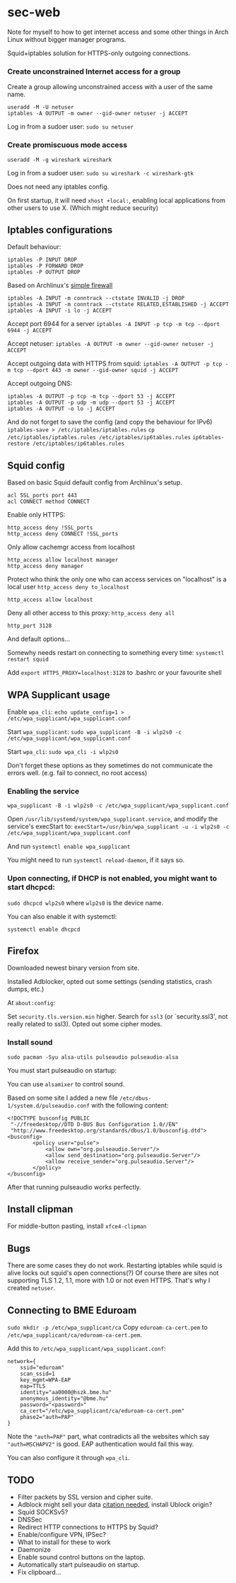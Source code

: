 # sec-web

Note for myself to how to get internet access and some other things in Arch Linux without bigger manager programs.

Squid+iptables solution for HTTPS-only outgoing connections.

### Create unconstrained Internet access for a group

Create a group allowing unconstrained access with a user of the same name.

```
useradd -M -U netuser
iptables -A OUTPUT -m owner --gid-owner netuser -j ACCEPT
```

Log in from a sudoer user: `sudo su netuser`

### Create promiscuous mode access

```
useradd -M -g wireshark wireshark
```

Log in from a sudoer user: `sudo su wireshark -c wireshark-gtk`

Does not need any iptables config.

On first startup, it will need `xhost +local:`, enabling local applications from other users to use X. (Which might reduce security)

## Iptables configurations

Default behaviour:

```
iptables -P INPUT DROP
iptables -P FORWARD DROP
iptables -P OUTPUT DROP
```

Based on Archlinux's [simple firewall](https://wiki.archlinux.org/index.php/Simple_stateful_firewall)

```
iptables -A INPUT -m conntrack --ctstate INVALID -j DROP
iptables -A INPUT -m conntrack --ctstate RELATED,ESTABLISHED -j ACCEPT
iptables -A INPUT -i lo -j ACCEPT
```

Accept port 6944 for a server
`iptables -A INPUT -p tcp -m tcp --dport 6944 -j ACCEPT`

Accept netuser:
`iptables -A OUTPUT -m owner --gid-owner netuser -j ACCEPT`

Accept outgoing data with HTTPS from squid:
`iptables -A OUTPUT -p tcp -m tcp --dport 443 -m owner --gid-owner squid -j ACCEPT`

Accept outgoing DNS:
```
iptables -A OUTPUT -p tcp -m tcp --dport 53 -j ACCEPT
iptables -A OUTPUT -p udp -m udp --dport 53 -j ACCEPT
iptables -A OUTPUT -o lo -j ACCEPT
```

And do not forget to save the config (and copy the behaviour for IPv6)
`iptables-save > /etc/iptables/iptables.rules`
`cp /etc/iptables/iptables.rules /etc/iptables/ip6tables.rules`
`ip6tables-restore /etc/iptables/ip6tables.rules`

## Squid config

Based on basic Squid default config from Archlinux's setup.

```
acl SSL_ports port 443
acl CONNECT method CONNECT
```

Enable only HTTPS:
```
http_access deny !SSL_ports
http_access deny CONNECT !SSL_ports
```

Only allow cachemgr access from localhost
```
http_access allow localhost manager
http_access deny manager
```

Protect who think the only one who can access services on "localhost" is a local user
`http_access deny to_localhost`

`http_access allow localhost`

Deny all other access to this proxy:
`http_access deny all`

`http_port 3128`

And default options...

Somewhy needs restart on connecting to something every time:
`systemctl restart squid`

Add `export HTTPS_PROXY=localhost:3128` to .bashrc or your favourite shell

## WPA Supplicant usage

Enable `wpa_cli`:
`echo update_config=1 > /etc/wpa_supplicant/wpa_supplicant.conf`

Start `wpa_supplicant`:
`sudo wpa_supplicant -B -i wlp2s0 -c /etc/wpa_supplicant/wpa_supplicant.conf`

Start `wpa_cli`:
`sudo wpa_cli -i wlp2s0`

Don't forget these options as they sometimes do not communicate the errors well. (e.g. fail to connect, no root access)


### Enabling the service

`wpa_supplicant -B -i wlp2s0 -c /etc/wpa_supplicant/wpa_supplicant.conf`

Open `/usr/lib/systemd/system/wpa_supplicant.service`, and modify the service's execStart to:
`execStart=/usr/bin/wpa_supplicant -u -i wlp2s0 -c /etc/wpa_supplicant/wpa_supplicant.conf`

And run `systemctl enable wpa_supplicant`

You might need to run `systemctl reload-daemon`, if it says so.

### Upon connecting, if DHCP is not enabled, you might want to start dhcpcd:

`sudo dhcpcd wlp2s0` where `wlp2s0` is the device name.

You can also enable it with systemctl:

`systemctl enable dhcpcd`

## Firefox

Downloaded newest binary version from site.

Installed Adblocker, opted out some settings (sending statistics, crash dumps, etc.)

At `about:config`:

Set `security.tls.version.min` higher.
Search for `ssl3` (or `security.ssl3', not really related to ssl3). Opted out some cipher modes.

### Install sound

`sudo pacman -Syu alsa-utils pulseaudio pulseaudio-alsa`

You must start pulseaudio on startup:

You can use `alsamixer` to control sound.

Based on some site I added a new file `/etc/dbus-1/system.d/pulseaudio.conf`
with the following content:
```
<!DOCTYPE busconfig PUBLIC
 "-//freedesktop//DTD D-BUS Bus Configuration 1.0//EN"
 "http://www.freedesktop.org/standards/dbus/1.0/busconfig.dtd">
<busconfig>
        <policy user="pulse">
            <allow own="org.pulseaudio.Server"/>
            <allow send_destination="org.pulseaudio.Server"/>
            <allow receive_sender="org.pulseaudio.Server"/>
        </policy>
</busconfig>
```

After that running pulseaudio works perfectly.

## Install clipman

For middle-button pasting, install `xfce4-clipman`

## Bugs

There are some cases they do not work.
Restarting iptables while squid is alive locks out squid's open connections(?)
Of course there are sites not supporting TLS 1.2, 1.1, more with 1.0 or not even HTTPS. That's why I created `netuser`.

## Connecting to BME Eduroam

`sudo mkdir -p /etc/wpa_supplicant/ca`
Copy `eduroam-ca-cert.pem` to `/etc/wpa_supplicant/ca/eduroam-ca-cert.pem`.

Add this to `/etc/wpa_supplicant/wpa_supplicant.conf`:
```
network={
	ssid="eduroam"
	scan_ssid=1
	key_mgmt=WPA-EAP
	eap=TTLS
	identity="aa0000@hszk.bme.hu"
	anonymous_identity="@bme.hu"
	password="<password>"
	ca_cert="/etc/wpa_supplicant/ca/eduroam-ca-cert.pem"
	phase2="auth=PAP"
}
```

Note the `"auth=PAP"` part, what contradicts all the websites which say `"auth=MSCHAPV2"` is good. EAP authentication would fail this way.

You can also configure it through `wpa_cli`.

## TODO

- Filter packets by SSL version and cipher suite.
- Adblock might sell your data [citation needed](), install Ublock origin?
- Squid SOCKSv5?
- DNSSec
- Redirect HTTP connections to HTTPS by Squid?
- Enable/configure VPN, IPSec?
- What to install for these to work
- Daemonize
- Enable sound control buttons on the laptop.
- Automatically start pulseaudio on startup.
- Fix clipboard...
